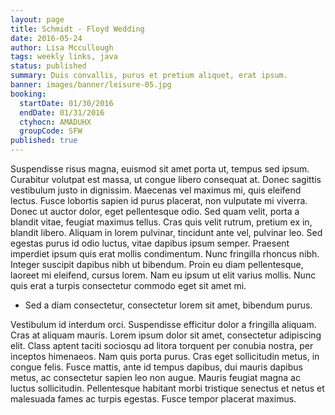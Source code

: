 ```yaml
---
layout: page
title: Schmidt - Floyd Wedding
date: 2016-05-24
author: Lisa Mccullough
tags: weekly links, java
status: published
summary: Duis convallis, purus et pretium aliquet, erat ipsum.
banner: images/banner/leisure-05.jpg
booking:
  startDate: 01/30/2016
  endDate: 01/31/2016
  ctyhocn: AMADUHX
  groupCode: SFW
published: true
---
```

Suspendisse risus magna, euismod sit amet porta ut, tempus sed ipsum. Curabitur volutpat est massa, ut congue libero consequat at. Donec sagittis vestibulum justo in dignissim. Maecenas vel maximus mi, quis eleifend lectus. Fusce lobortis sapien id purus placerat, non vulputate mi viverra. Donec ut auctor dolor, eget pellentesque odio. Sed quam velit, porta a blandit vitae, feugiat maximus tellus. Cras quis velit rutrum, pretium ex in, blandit libero. Aliquam in lorem pulvinar, tincidunt ante vel, pulvinar leo.
Sed egestas purus id odio luctus, vitae dapibus ipsum semper. Praesent imperdiet ipsum quis erat mollis condimentum. Nunc fringilla rhoncus nibh. Integer suscipit dapibus nibh ut bibendum. Proin eu diam pellentesque, laoreet mi eleifend, cursus lorem. Nam eu ipsum ut elit varius mollis. Nunc quis erat a turpis consectetur commodo eget sit amet mi.

* Sed a diam consectetur, consectetur lorem sit amet, bibendum purus.

Vestibulum id interdum orci. Suspendisse efficitur dolor a fringilla aliquam. Cras at aliquam mauris. Lorem ipsum dolor sit amet, consectetur adipiscing elit. Class aptent taciti sociosqu ad litora torquent per conubia nostra, per inceptos himenaeos. Nam quis porta purus. Cras eget sollicitudin metus, in congue felis. Fusce mattis, ante id tempus dapibus, dui mauris dapibus metus, ac consectetur sapien leo non augue. Mauris feugiat magna ac luctus sollicitudin. Pellentesque habitant morbi tristique senectus et netus et malesuada fames ac turpis egestas. Fusce tempor placerat maximus.
